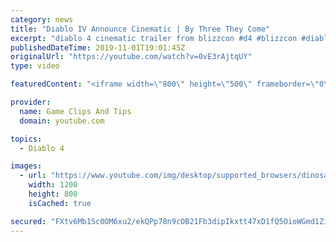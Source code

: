 ```yaml
---
category: news
title: "Diablo IV Announce Cinematic | By Three They Come"
excerpt: "diablo 4 cinematic trailer from blizzcon #d4 #blizzcon #diablo."
publishedDateTime: 2019-11-01T19:01:45Z
originalUrl: "https://youtube.com/watch?v=0vE3rAjtqUY"
type: video

featuredContent: "<iframe width=\"800\" height=\"500\" frameborder=\"0\" src=\"https://www.youtube.com/embed/0vE3rAjtqUY\" allow=\"accelerometer; autoplay; encrypted-media; gyroscope; picture-in-picture\" allowfullscreen></iframe>"

provider:
  name: Game Clips And Tips
  domain: youtube.com

topics:
  - Diablo 4

images:
  - url: "https://www.youtube.com/img/desktop/supported_browsers/dinosaur.png"
    width: 1200
    height: 800
    isCached: true

secured: "FXtv6Mb15c0OM6xu2/ekQPp78n9cOB21Fb3dipIkxtt47xD1fQ5OioWGmd1ZiG0J8BEXAFw09suoru6XYN9dSXKuQPgZE0R6f3/21cXfwWUX+nXZQRIk1LE2QLBVVP/ZFdgCiPCeNjgpZraVj7dqKu0OZbhL4Cwq3l4tS6jCp6mMwOQk4VnTnOGY4I3EuzUnvQAVKX3P1sNE7gc9T7iKA09E3pMgEubJgsj4Y/0tf/zwtEXNrix9YAEtv14uitvprDd+DmiFkPJUCdGvR8+51nZtPmx/gtBh9Sf7x3dBU0sW0K6LhI9f1wlYzfGjc0NU/7muDHdDFcfPnG+6miFnOdIceAGKyXIkPxalg13OpheOTtq/0vSZagPbGzV8YIwGJNwzTzttlsIM0XC1FQumXQ==;jzjZGm690rdjpmTKRNBBRg=="
---
```


